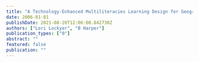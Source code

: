 ```yaml
---
title: "A Technology-Enhanced Multiliteracies Learning Design for Geography Education"
date: 2006-01-01
publishDate: 2021-08-20T12:06:00.842730Z
authors: ["Lori Lockyer", "B Harper"]
publication_types: ["0"]
abstract: ""
featured: false
publication: ""
---
```


